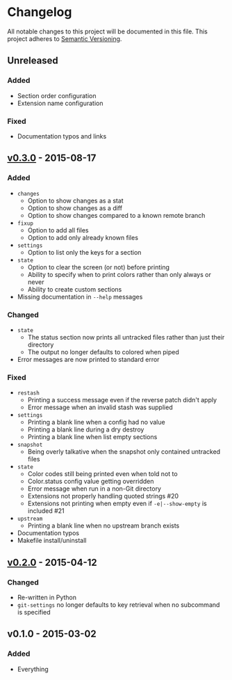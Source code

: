# Changelog

All notable changes to this project will be documented in this file. This project adheres to [Semantic Versioning](http://semver.org).

## Unreleased
### Added
- Section order configuration
- Extension name configuration

### Fixed
- Documentation typos and links

## [v0.3.0][] - 2015-08-17
### Added
- `changes`
    - Option to show changes as a stat
    - Option to show changes as a diff
    - Option to show changes compared to a known remote branch
- `fixup`
    - Option to add all files
    - Option to add only already known files
- `settings`
    - Option to list only the keys for a section
- `state`
    - Option to clear the screen (or not) before printing
    - Ability to specify when to print colors rather than only always or never
    - Ability to create custom sections
- Missing documentation in `--help` messages

### Changed
- `state`
    - The status section now prints all untracked files rather than just their directory
    - The output no longer defaults to colored when piped
- Error messages are now printed to standard error

### Fixed
- `restash`
    - Printing a success message even if the reverse patch didn't apply
    - Error message when an invalid stash was supplied
- `settings`
    - Printing a blank line when a config had no value
    - Printing a blank line during a dry destroy
    - Printing a blank line when list empty sections
- `snapshot`
    - Being overly talkative when the snapshot only contained untracked files
- `state`
    - Color codes still being printed even when told not to
    - Color.status config value getting overridden
    - Error message when run in a non-Git directory
    - Extensions not properly handling quoted strings #20
    - Extensions not printing when empty even if `-e|--show-empty` is included #21
- `upstream`
    - Printing a blank line when no upstream branch exists
- Documentation typos
- Makefile install/uninstall

## [v0.2.0][] - 2015-04-12
### Changed
- Re-written in Python
- `git-settings` no longer defaults to key retrieval when no subcommand is specified

## v0.1.0 - 2015-03-02
### Added
- Everything

[v0.3.0]: https://github.com/Brickstertwo/git-commands/compare/v0.2.0...v0.3.0
[v0.2.0]: https://github.com/Brickstertwo/git-commands/compare/v0.1.0...v0.2.0
